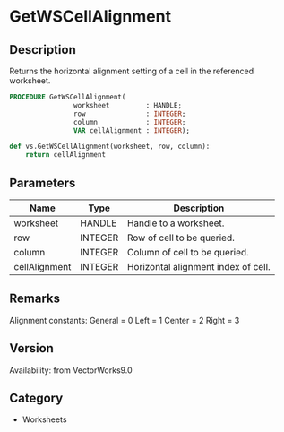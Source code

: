 # GetWSCellAlignment

## Description
Returns the horizontal alignment setting of a cell in the referenced worksheet.

```pascal
PROCEDURE GetWSCellAlignment(
				worksheet         : HANDLE;
				row               : INTEGER;
				column            : INTEGER;
				VAR cellAlignment : INTEGER);
```

```python
def vs.GetWSCellAlignment(worksheet, row, column):
    return cellAlignment
```

## Parameters
|Name|Type|Description|
|---|---|---|
|worksheet|HANDLE|Handle to a worksheet.|
|row|INTEGER|Row of cell to be queried.|
|column|INTEGER|Column of cell to be queried.|
|cellAlignment|INTEGER|Horizontal alignment index of cell.|

## Remarks
Alignment constants:
General  = 0
Left         = 1
Center    = 2
Right      = 3

## Version
Availability: from VectorWorks9.0

## Category
* Worksheets

